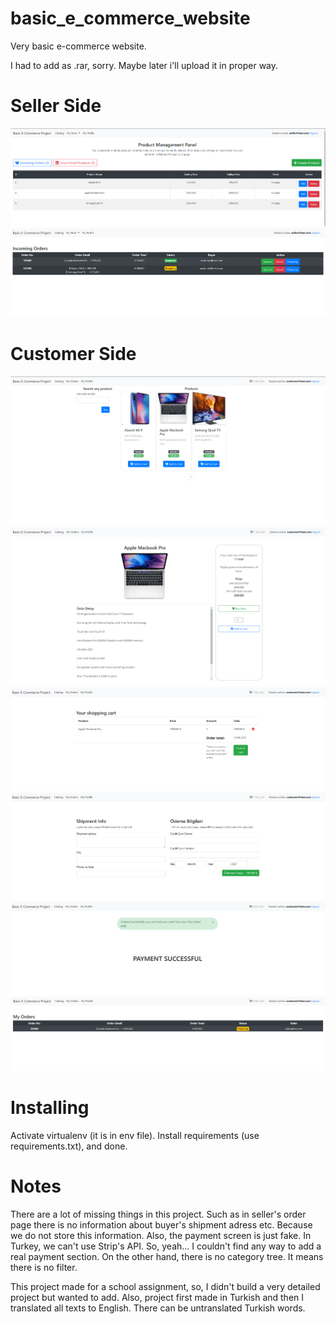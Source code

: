 # basic_e_commerce_website
Very basic e-commerce website.

I had to add as .rar, sorry. Maybe later i'll upload it in proper way.

# Seller Side
![...](seller1.png)
![...](seller2.png)

# Customer Side
![...](customer1.png)
![...](customer2.png)
![...](customer3.png)
![...](customer4.png)
![...](customer5.png)
![...](customer6.png)

# Installing
Activate virtualenv (it is in env file). Install requirements (use requirements.txt), and  done.

# Notes
There are a lot of missing things in this project. Such as in seller's order page there is no information about buyer's shipment adress etc. Because we do not store this information. Also, the payment screen is just fake. In Turkey, we can't use Strip's API. So, yeah... I couldn't find any way to add a real payment section. On the other hand, there is no category tree. It means there is no filter.

This project made for a school assignment, so, I didn't build a very detailed project but wanted to add. Also, project first made in Turkish and then I translated all texts to English. There can be untranslated Turkish words.
